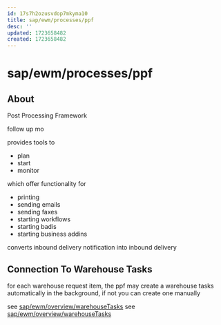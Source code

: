 ```yaml
---
id: 17s7h2ozusvdop7mkyma10
title: sap/ewm/processes/ppf
desc: ''
updated: 1723658482
created: 1723658482
---
```

# sap/ewm/processes/ppf

## About

Post Processing Framework

follow up mo

provides tools to 

- plan
- start
- monitor

which offer functionality for 

- printing
- sending emails 
- sending faxes
- starting workflows 
- starting badis
- starting business addins

converts inbound delivery notification into inbound delivery


## Connection To Warehouse Tasks

for each warehouse request item, the ppf may create a warehouse tasks
automatically in the background, if not you can create one manually

see [sap/ewm/overview/warehouseTasks](../overview/warehouseTasks)
see [sap/ewm/overview/warehouseTasks](../overview/warehouseTasks.md)
